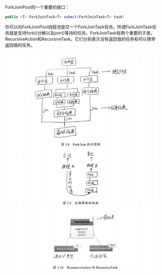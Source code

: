 ForkJoinPool的一个重要的接口：

```Java
public <T> ForkJoinTask<T> submit(ForkJoinTask<T> task)
```

你可以向ForkJoinPool线程池提交一个ForkJoinTask任务。所谓ForkJoinTask任务就是支持fork()分解以及join()等待的任务。ForkJoinTask有两个重要的子类，RecursiveAction和RecursiveTask。它们分别表示没有返回值的任务和可以携带返回值的任务。

![](https://github.com/Zychaowill/ImgStore/blob/master/Java/images/2018-04-06_161255.bmp)
![](https://github.com/Zychaowill/ImgStore/blob/master/Java/images/2018-04-06_160839.bmp)